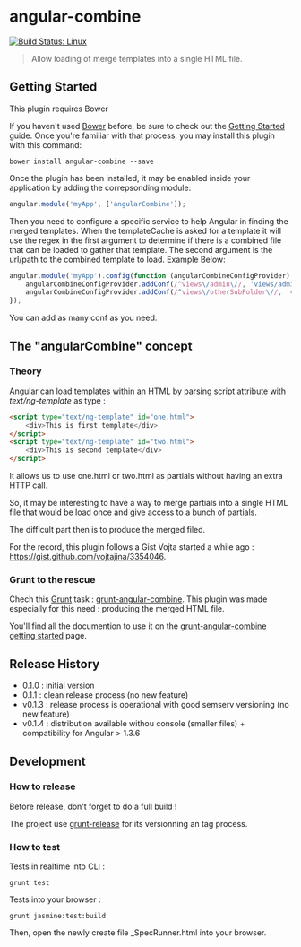 # angular-combine

[![Build Status: Linux](https://travis-ci.org/astik/angular-combine.svg?branch=master)](https://travis-ci.org/astik/angular-combine)

> Allow loading of merge templates into a single HTML file.



## Getting Started

This plugin requires Bower

If you haven't used [Bower](http://bower.io/) before, be sure to check out the [Getting Started](http://bower.io/#installing-bower) guide.
Once you're familiar with that process, you may install this plugin with this command:

```shell
bower install angular-combine --save
```

Once the plugin has been installed, it may be enabled inside your application by adding the correpsonding module:

```js
angular.module('myApp', ['angularCombine']);
```

Then you need to configure a specific service to help Angular in finding the merged templates. When the templateCache is asked for a template it will use the regex in the first argument to determine if there is a combined file that can be loaded to gather that template. The second argument is the url/path to the combined template to load. Example Below:

```js
angular.module('myApp').config(function (angularCombineConfigProvider) {
	angularCombineConfigProvider.addConf(/^views\/admin\//, 'views/admin.html');
	angularCombineConfigProvider.addConf(/^views\/otherSubFolder\//, 'views/otherSubFolderMergedTemplates.html');
});
```

You can add as many conf as you need. 
 
 
## The "angularCombine" concept



### Theory

Angular can load templates within an HTML by parsing script attribute with *text/ng-template* as type :

```html
<script type="text/ng-template" id="one.html">
	<div>This is first template</div>
</script>
<script type="text/ng-template" id="two.html">
	<div>This is second template</div>
</script>
```

It allows us to use one.html or two.html as partials without having an extra HTTP call.

So, it may be interesting to have a way to merge partials into a single HTML file that would be load once and give access to a bunch of partials.

The difficult part then is to produce the merged filed.

For the record, this plugin follows a Gist Vojta started a while ago : https://gist.github.com/vojtajina/3354046.



### Grunt to the rescue

Chech this [Grunt](http://gruntjs.com/) task : [grunt-angular-combine](https://github.com/astik/grunt-angular-combine).
This plugin was made especially for this need : producing the merged HTML file.

You'll find all the documention to use it on the [grunt-angular-combine getting started](https://github.com/astik/grunt-angular-combine#getting-started) page.



## Release History

- 0.1.0 : initial version
- 0.1.1 : clean release process (no new feature)
- v0.1.3 : release process is operational with good semserv versioning (no new feature)
- v0.1.4 : distribution available withou console (smaller files) + compatibility for Angular > 1.3.6



## Development



### How to release

Before release, don't forget to do a full build !

The project use [grunt-release](https://github.com/geddski/grunt-release) for its versionning an tag process.


### How to test

Tests in realtime into CLI :

```
grunt test
```

Tests into your browser :

```
grunt jasmine:test:build
```

Then, open the newly create file _SpecRunner.html into your browser.
